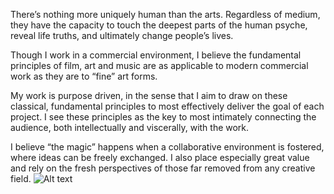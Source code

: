 There’s nothing more uniquely human than the arts.  Regardless of medium, they have the capacity to touch the deepest parts of the human psyche, reveal life truths, and ultimately change people’s lives.  

Though I work in a commercial environment, I believe the fundamental principles of film, art and music are as applicable to modern commercial work as they are to “fine” art forms.  

My work is purpose driven, in the sense that I aim to draw on these classical, fundamental principles to most 
effectively deliver the goal of each project.  I see these principles as the key to most intimately connecting the 
audience, both intellectually and viscerally, with the work.   

I believe “the magic” happens when a collaborative environment is fostered, where ideas can be freely exchanged.  I also place especially great value and rely on the fresh perspectives of those far removed from any creative field. ![Alt text](/images/pixelHexagon.png)  


